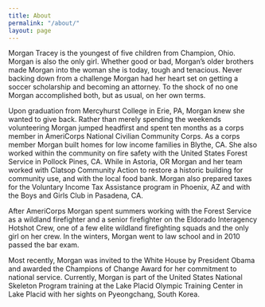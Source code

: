 ```yaml
---
title: About
permalink: "/about/"
layout: page
---
```


Morgan Tracey is the youngest of five children from Champion, Ohio. Morgan is also the only girl. Whether good or bad, Morgan’s older brothers made Morgan into the woman she is today, tough and tenacious. Never backing down from a challenge Morgan had her heart set on getting a soccer scholarship and becoming an attorney. To the shock of no one Morgan accomplished both, but as usual, on her own terms.

Upon graduation from Mercyhurst College in Erie, PA, Morgan knew she wanted to give back. Rather than merely spending the weekends volunteering Morgan jumped headfirst and spent ten months as a corps member in AmeriCorps National Civilian Community Corps. As a corps member Morgan built homes for low income families in Blythe, CA. She also worked within the community on fire safety with the United States Forest Service in Pollock Pines, CA. While in Astoria, OR Morgan and her team worked with Clatsop Community Action to restore a historic building for community use, and with the local food bank. Morgan also prepared taxes for the Voluntary Income Tax Assistance program in Phoenix, AZ and with the Boys and Girls Club in Pasadena, CA.

After AmeriCorps Morgan spent summers working with the Forest Service as a wildland firefighter and a senior firefighter on the Eldorado Interagency Hotshot Crew, one of a few elite wildland firefighting squads and the only girl on her crew. In the winters, Morgan went to law school and in 2010 passed the bar exam.

Most recently, Morgan was invited to the White House by President Obama and awarded the Champions of Change Award for her commitment to national service. Currently, Morgan is part of the United States National Skeleton Program training at the Lake Placid Olympic Training Center in Lake Placid with her sights on Pyeongchang, South Korea.
